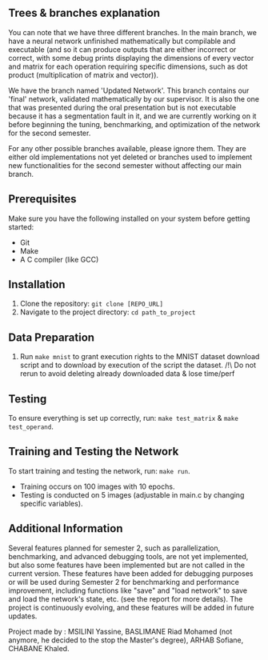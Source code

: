 ## Trees & branches explanation

  You can note that we have three different branches. In the main branch, we have a neural network unfinished mathematically but compilable and executable (and so it can produce outputs that are either incorrect or correct, with some debug prints displaying the dimensions of every vector and matrix for each operation requiring specific dimensions, such as dot product (multiplication of matrix and vector)).

We have the branch named 'Updated Network'. This branch contains our 'final' network, validated mathematically by our supervisor. It is also the one that was presented during the oral presentation but is not executable because it has a segmentation fault in it, and we are currently working on it before beginning the tuning, benchmarking, and optimization of the network for the second semester.

For any other possible branches available, please ignore them. They are either old implementations not yet deleted or branches used to implement new functionalities for the second semester without affecting our main branch.

## Prerequisites

Make sure you have the following installed on your system before getting started:

- Git
- Make
- A C compiler (like GCC)

## Installation

1. Clone the repository: `git clone [REPO_URL]`
2. Navigate to the project directory: `cd path_to_project`

## Data Preparation

1. Run `make mnist` to grant execution rights to the MNIST dataset download script and to download by execution of the script the dataset. /!\ Do not rerun to avoid deleting already downloaded data & lose time/perf

## Testing

To ensure everything is set up correctly, run: `make test_matrix` & `make test_operand`.

## Training and Testing the Network

To start training and testing the network, run: `make run`.

- Training occurs on 100 images with 10 epochs.
- Testing is conducted on 5 images (adjustable in main.c by changing specific variables).

## Additional Information

Several features planned for semester 2, such as parallelization, benchmarking, and advanced debugging tools, are not yet implemented, but also some features have been implemented but are not called in the current version. These features have been added for debugging purposes or will be used during Semester 2 for benchmarking and performance improvement, including functions like "save" and "load network" to save and load the network's state, etc. (see the report for more details).
The project is continuously evolving, and these features will be added in future updates.

Project made by : 
MSILINI Yassine,
BASLIMANE Riad Mohamed (not anymore, he decided to the stop the Master's degree),
ARHAB Sofiane,
CHABANE Khaled.
